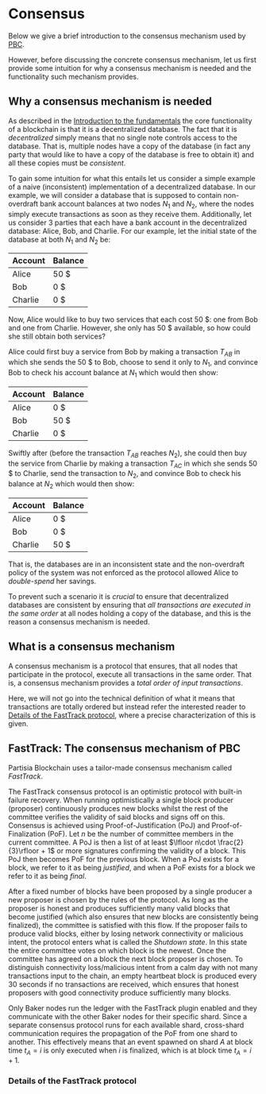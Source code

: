 # Consensus

Below we give a brief introduction to the consensus mechanism used by [PBC](./dictionary.md#pbc).

However, before discussing the concrete consensus mechanism, let us first provide some intuition for why a consensus mechanism is needed and the functionality such mechanism provides. 

## Why a consensus mechanism is needed

As described in the [Introduction to the fundamentals](./introduction-to-the-fundamentals.md#what-is-a-blockchain) the core functionality of a blockchain is that it is a decentralized database. The fact that it is *decentralized* simply means that no single note controls access to the database. That is, multiple nodes have a copy of the database (in fact any party that would like to have a copy of the database is free to obtain it) and all these copies must be *consistent*.

To gain some intuition for what this entails let us consider a simple example of a naive (inconsistent) implementation of a decentralized database. In our example, we will consider a database that is supposed to contain non-overdraft bank account balances at two nodes $N_1$ and $N_2$, where the nodes simply execute transactions as soon as they receive them. Additionally, let us consider 3 parties that each have a bank account in the decentralized database: Alice, Bob, and Charlie. For our example, let the initial state of the database at both $N_1$ and $N_2$ be:

| Account | Balance |
|---------|---------|
| Alice   | 50 \$   |
| Bob     | 0 \$    |
| Charlie | 0 \$    |

Now, Alice would like to buy two services that each cost 50 \$: one from Bob and one from Charlie. However, she only has 50 \$ available, so how could she still obtain both services?

Alice could first buy a service from Bob by making a transaction $T_{AB}$ in which she sends the 50 \$ to Bob, choose to send it only to $N_1$, and convince Bob to check his account balance at $N_1$ which would then show: 

| Account | Balance |
|---------|---------|
| Alice   | 0  \$   |
| Bob     | 50 \$   |
| Charlie | 0 \$    |

Swiftly after (before the transaction $T_{AB}$ reaches $N_2$), she could then buy the service from Charlie by making a transaction $T_{AC}$ in which she sends 50 \$ to Charlie, send the transaction to $N_2$, and convince Bob to check his balance at $N_2$ which would then show: 

| Account | Balance |
|---------|---------|
| Alice   | 0  \$   |
| Bob     | 0 \$    |
| Charlie | 50 \$   |

That is, the databases are in an inconsistent state and the non-overdraft policy of the system was not enforced as the protocol allowed Alice to *double-spend* her savings.

To prevent such a scenario it is *crucial* to ensure that decentralized databases are consistent by ensuring that *all transactions are executed in the same order* at all nodes holding a copy of the database, and this is the reason a consensus mechanism is needed. 

## What is a consensus mechanism

A consensus mechanism is a protocol that ensures, that all nodes that participate in the protocol, execute all transactions in the same order. That is, a consensus mechanism provides a *total order of input transactions*. 

Here, we will not go into the technical definition of what it means that transactions are totally ordered but instead refer the interested reader to [Details of the FastTrack protocol](#details-of-the-fasttrack-protocol), where a precise characterization of this is given. 


## FastTrack: The consensus mechanism of PBC
Partisia Blockchain uses a tailor-made consensus mechanism called *FastTrack*. 

The FastTrack consensus protocol is an optimistic protocol with built-in failure recovery. When running optimistically a single block producer (proposer) continuously produces new blocks whilst the rest of the committee verifies the validity of said blocks and signs off on this. 
Consensus is achieved using Proof-of-Justification (PoJ) and Proof-of-Finalization (PoF). Let $n$ be the number of committee members in the current committee. A PoJ is then a list of at least $\lfloor n\cdot \frac{2}{3}\rfloor + 1$ or more signatures confirming the validity of a 
block. This PoJ then becomes PoF for the previous block. When a PoJ exists for a block, we refer to it as being *justified*, and when a PoF exists for a block we refer to it as being *final*.

After a fixed number of blocks have been proposed by a single producer a new proposer is chosen by the rules of the protocol. As long as the proposer is honest and produces sufficiently many valid blocks that become justified (which also ensures that new blocks are consistently being finalized), the committee is satisfied with this flow. 
If the proposer fails to produce valid blocks, either by losing network connectivity or malicious intent, the protocol enters what is called the *Shutdown state*. In this state the entire committee votes on which block is the newest. Once the committee has agreed on a block the next block proposer is chosen. To distinguish connectivity loss/malicious intent from a calm day with not many transactions input to the chain, an empty heartbeat block is produced every 30 seconds if no transactions are received, which ensures that honest proposers with good connectivity produce sufficiently many blocks.

Only Baker nodes run the ledger with the FastTrack plugin enabled and they communicate with the other Baker nodes for their specific shard. Since a separate consensus protocol runs for each available shard, cross-shard communication requires the propagation of the PoF from one shard to another. This effectively means that an event spawned on shard $A$ at block time $t_A = i$ is only executed when $i$ is finalized, which is at block time $t_A = i + 1$.

### Details of the FastTrack protocol
